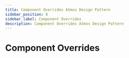 ```yaml
---
title: Component Overrides Atmos Design Pattern
sidebar_position: 8
sidebar_label: Component Overrides
description: Component Overrides Atmos Design Pattern
---
```


# Component Overrides
